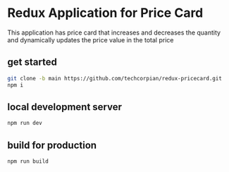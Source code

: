 # Redux Application for Price Card
This application has price card that increases and decreases the quantity and dynamically updates the price value in the total price

## get started
```bash
git clone -b main https://github.com/techcorpian/redux-pricecard.git
npm i
```

## local development server

```bash
npm run dev
```

## build for production

```bash
npm run build
```

